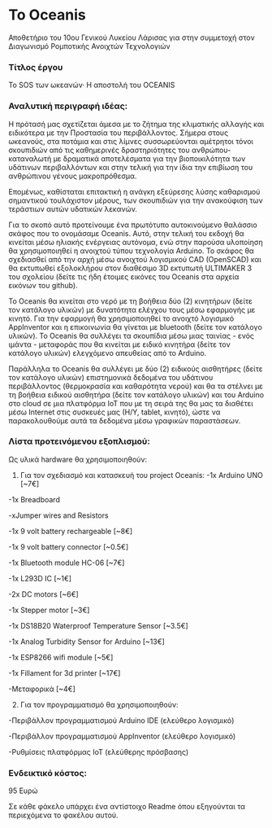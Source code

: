 # To Oceanis
Αποθετήριο του 10ου Γενικού Λυκείου Λάρισας για στην συμμετοχή στον Διαγωνισμό Ρομποτικής Ανοιχτών Τεχνολογιών

### Τίτλος έργου
Το SOS των ωκεανών· Η αποστολή του OCEANIS

### Αναλυτική περιγραφή ιδέας:

Η πρότασή μας σχετίζεται άμεσα με το ζήτημα της κλιματικής αλλαγής και ειδικότερα με την Προστασία του περιβάλλοντος. Σήμερα στους ωκεανούς, στα ποτάμια και στις λίμνες συσσωρεύονται  αμέτρητοι τόνοι σκουπιδιών από τις καθημερινές δραστηριότητες του ανθρώπου-καταναλωτή με δραματικά αποτελέσματα για την βιοποικιλότητα των υδάτινων περιβαλλόντων και στην τελική για την ίδια την επιβίωση του ανθρώπινου γένους μακροπρόθεσμα.

Επομένως, καθίσταται επιτακτική η ανάγκη εξεύρεσης λύσης καθαρισμού σημαντικού τουλάχιστον μέρους, των σκουπιδιών για την ανακούφιση των τεράστιων αυτών υδατικών λεκανών.

Για το σκοπό αυτό προτείνουμε ένα πρωτότυπο αυτοκινούμενο θαλάσσιο σκάφος που το ονομάσαμε Oceanis. Αυτό, στην τελική του εκδοχή θα κινείται μέσω ηλιακής ενέργειας αυτόνομα, ενώ στην παρούσα υλοποίηση θα χρησιμοποιηθεί η ανοιχτού τύπου τεχνολογία Arduino. Το σκάφος θα σχεδιασθεί από την αρχή μέσω ανοιχτού λογισμικού CAD (OpenSCAD) και θα εκτυπωθεί εξολοκλήρου στον διαθέσιμο 3D εκτυπωτή ULTIMAKER 3 του σχολείου (δείτε τις ήδη έτοιμες εικόνες του Oceanis στα αρχεία εικόνων του github).

Το Oceanis θα κινείται στο νερό με τη βοήθεια δύο (2) κινητήρων (δείτε τον κατάλογο υλικών) με δυνατότητα ελέγχου τους μέσω εφαρμογής με κινητό. Για την εφαρμογή θα χρησιμοποιηθεί το ανοιχτό λογισμικό AppInventor και η επικοινωνία θα γίνεται με bluetooth (δείτε τον κατάλογο υλικών). Το Oceanis θα συλλέγει τα σκουπίδια μέσω μιας ταινίας - ενός ιμάντα - μεταφοράς που θα κινείται με ειδικό κινητήρα (δείτε τον κατάλογο υλικών) ελεγχόμενο απευθείας από το Arduino.

Παράλληλα το Oceanis θα συλλέγει με δύο (2) ειδικούς αισθητήρες (δείτε τον κατάλογο υλικών) επιστημονικά δεδομένα του υδάτινου περιβάλλοντος (θερμοκρασία και καθαρότητα νερού) και θα τα στέλνει με τη βοήθεια ειδικού αισθητήρα (δείτε τον κατάλογο υλικών) και του Arduino στο cloud σε μια πλατφόρμα IoT που με τη σειρά της θα μας τα διαθέτει μέσω Internet στις συσκευές μας (Η/Υ, tablet, κινητό), ώστε να παρακολουθούμε αυτά τα δεδομένα μέσω γραφικών παραστάσεων.

### Λίστα προτεινόμενου εξοπλισμού:
Ως υλικά hardware θα χρησιμοποιηθούν:

1. Για τον σχεδιασμό και κατασκευή του project Oceanis:
-1x Arduino UNO     [~7€]

-1x Breadboard

-xJumper wires and Resistors

-1x 9 volt battery rechargeable    [~8€]

-1x 9 volt battery connector     [~0.5€]

-1x Bluetooth module HC-06      [~7€]

-1x L293D IC     [~1€]

-2x DC motors     [~6€]

-1x Stepper motor     [~3€]

-1x DS18B20 Waterproof Temperature Sensor    [~3.5€]

-1x Analog Turbidity Sensor for Arduino     [~13€]

-1x ESP8266 wifi module     [~5€]

-1x Fillament for 3d printer     [~17€]

-Μεταφορικά      [~4€]

2. Για τον προγραμματισμό  θα χρησιμοποιηθούν:

-Περιβάλλον προγραμματισμού Arduino IDE (ελεύθερο λογισμικό)

-Περιβάλλον προγραμματισμού AppInventor (ελεύθερο λογισμικό)

-Ρυθμίσεις πλατφόρμας IoT (ελεύθερης πρόσβασης)

### Ενδεικτικό κόστος:
95 Ευρώ

Σε κάθε φάκελο υπάρχει ένα αντίστοιχο Readme όπου εξηγούνται τα περιεχόμενα το φακέλου αυτού.
